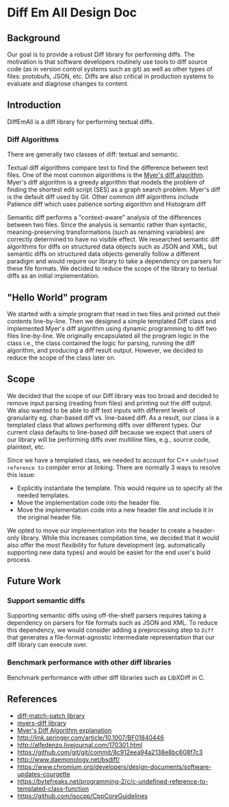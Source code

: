 # Diff Em All Design Doc

## Background

Our goal is to provide a robust Diff library for performing diffs. The motivation is that software developers routinely use tools to diff source code (as in version control systems such as git) as well as other types of files: protobufs, JSON, etc. Diffs are also critical in production systems to evaluate and diagnose changes to content.

## Introduction

DiffEmAll is a diff library for performing textual diffs.

### Diff Algorithms

There are generally two classes of diff: textual and semantic.

Textual diff algorithms compare text to find the difference between text files. One of the most common algorithms is the [Myer's diff algorithm](https://blog.jcoglan.com/2017/02/12/the-myers-diff-algorithm-part-1/). Myer's diff algorithm is a greedy algorithm that models the problem of finding the shortest edit script (SES) as a graph search problem. Myer's diff is the default diff used by Git. Other common diff algorithms include Patience diff which uses patience sorting algorithm and Histogram diff


Semantic diff performs a "context-aware" analysis of the differences between two files. Since the analysis is semantic rather than syntactic, meaning-preserving transformations (such as renaming variables) are correctly determined to have no visible effect. We researched semantic diff algorithms for diffs on structured data objects such as JSON and XML, but semantic diffs on structured data objects generally follow a different paradigm and would require our library to take a dependency on parsers for these file formats. We decided to reduce the scope of the library to textual diffs as an initial implementation.

## "Hello World" program

We started with a simple program that read in two files and printed out their contents line-by-line. Then we designed a simple templated Diff class and implemented Myer's diff algorithm using dynamic programming to diff two files line-by-line. We originally encapsulated all the program logic in the class i.e., the class contained the logic for parsing, running the diff algorithm, and producing a diff result output. However, we decided to reduce the scope of the class later on.

## Scope

We decided that the scope of our Diff library was too broad and decided to remove input parsing (reading from files) and printing out the diff output. We also wanted to be able to diff text inputs with different levels of granularity eg. char-based diff vs. line-based diff. As a result, our class is a templated class that allows performing diffs over different types. Our current class defaults to line-based diff because we expect that users of our library will be performing diffs over multiline files, e.g., source code, plaintext, etc.

Since we have a templated class, we needed to account for C++ `undefined reference to` compiler error at linking. There are normally 3 ways to resolve this issue:
- Explicitly instantiate the template. This would require us to specify all the needed templates.
- Move the implementation code into the header file.
- Move the implementation code into a new header file and include it in the original header file.

We opted to move our implementation into the header to create a header-only library. While this increases compilation time, we decided that it would also offer the most flexibility for future development (eg. automatically supporting new data types) and would be easiet for the end user's build process.

## Future Work

### Support semantic diffs
Supporting semantic diffs using off-the-shelf parsers requires taking a dependency on parsers for file formats such as JSON and XML. To reduce this dependency, we would consider adding a preprocessing step to `Diff` that generates a file-format-agnostic intermediate representation that our diff library can execute over.

### Benchmark performance with other diff libraries
Benchmark performance with other diff libraries such as LibXDiff in C.

## References
- [diff-match-patch library](https://github.com/google/diff-match-patch)
- [myers-diff library](https://github.com/gritzko/myers-diff)
- [Myer's Diff Algorithm explanation](https://blog.jcoglan.com/2017/02/12/the-myers-diff-algorithm-part-1/)
- http://link.springer.com/article/10.1007/BF01840446
- http://alfedenzo.livejournal.com/170301.html
- https://github.com/git/git/commit/8c912eea94a2138e8bc608f7c3
- http://www.daemonology.net/bsdiff/
- https://www.chromium.org/developers/design-documents/software-updates-courgette
- https://bytefreaks.net/programming-2/c/c-undefined-reference-to-templated-class-function
- https://github.com/isocpp/CppCoreGuidelines